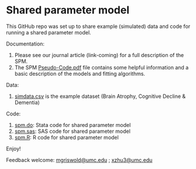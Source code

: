# Shared parameter model

This GitHub repo was set up to share example (simulated) data and code for running a shared parameter model.

Documentation:

1. Please see our journal article (link-coming) for a full description of the SPM.
2. The SPM [Pseudo-Code.pdf][] file contains some helpful information and a basic description of the models and fitting algorithms.

Data: 

1. [simdata.csv][] is the example dataset (Brain Atrophy, Cognitive Decline & Dementia)

Code: 
1. [spm.do][]:    Stata code for shared parameter model
2. [spm.sas][]:   SAS code for shared parameter model
3. [spm.R][]:     R code for shared parameter model
 
Enjoy!

Feedback welcome:
mgriswold@umc.edu ;
xzhu3@umc.edu

<!--external links -->
[simdata.csv]:https://github.com/MichaelGriswold/SPM/blob/master/simdata.csv
[spm.do]:https://github.com/MichaelGriswold/SPM/blob/master/spm.do
[spm.sas]:https://github.com/MichaelGriswold/SPM/blob/master/spm.sas
[spm.R]:https://github.com/MichaelGriswold/SPM/blob/master/spm.R
[Pseudo-Code.pdf]:https://github.com/MichaelGriswold/SPM/blob/master/SPM%20PseudoCode.pdf
